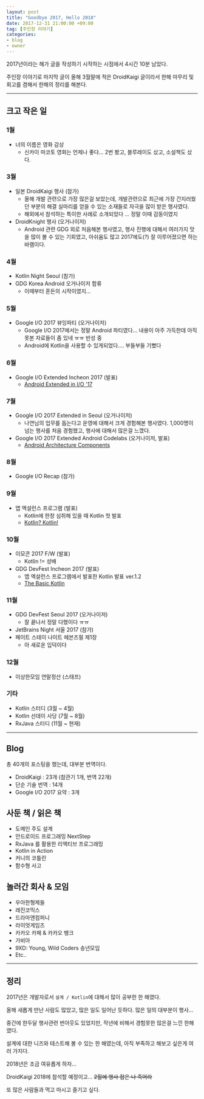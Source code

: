 ```yaml
---
layout: post
title: "Goodbye 2017, Hello 2018"
date: 2017-12-31 21:00:00 +09:00
tag: [주인장 이야기]
categories:
- blog
- owner
---
```


2017년이라는 해가 글을 작성하기 시작하는 시점에서 4시간 10분 남았다. 

주인장 이야기로 마지막 글이 올해 3월말에 적은 DroidKaigi 글이라서 한해 마무리 및 회고를 겸해서 한해의 정리를 해본다.

- - -

## 크고 작은 일

### 1월

- 너의 이름은 영화 감상
   - 신카이 마코토 영화는 언제나 좋다... 2번 봤고, 블루레이도 샀고, 소설책도 샀다.

### 3월

- 일본 DroidKaigi 행사 (참가)
   - 올해 개발 관련으로 가장 많은걸 보았는데, 개발관련으로 최근에 가장 간지러웠던 부분의 해결 실마리를 얻을 수 있는 소재들로 자극을 많이 받은 행사였다.
   - 해외에서 참석하는 특이한 사례로 소개되었다 ... 정말 이때 감동이였지
- DroidKnight 행사 (오거나이저)
  - Android 관련 GDG 외로 처음해본 행사였고, 행사 진행에 대해서 여러가지 맛을 많이 볼 수 있는 기회였고, 아쉬움도 많고 2017에도(?) 잘 이루어졌으면 하는 바램이다.

### 4월

- Kotlin Night Seoul (참가)
- GDG Korea Android 오거나이저 합류
   - 이때부터 혼돈의 시작이였지...

### 5월

- Google I/O 2017 뷰잉파티 (오거나이저)
   - Google I/O 2017에서는 정말 Android 파티였다... 내용이 아주 가득한데 아직 못본 자료들이 좀 있네 ㅠㅠ 반성 중
   - Android에 Kotlin을 사용할 수 있게되었다.... 부들부들 기뻤다

### 6월

- Google I/O Extended Incheon 2017 (발표)
   - [Android Extended in I/O '17](https://goo.gl/iYpbvt)

### 7월

- Google I/O 2017 Extended in Seoul (오거나이저)
   - 나연님의 업무를 돕는다고 운영에 대해서 크게 경험해본 행사였다. 1,000명이 넘는 행사를 처음 경험했고, 행사에 대해서 많은걸 느꼈다.
- Google I/O 2017 Extended Android Codelabs (오거나이저, 발표)
   - [Android Architecture Components](https://speakerdeck.com/pluu/android-architecture-components)

### 8월

- Google I/O Recap (참가)

### 9월

- 앱 엑설런스 프로그램 (발표)
   - Kotlin에 한창 심취해 있을 때 Kotlin 첫 발표
   - [Kotlin? Kotlin!](https://speakerdeck.com/pluu/kotlin-kotlin)

### 10월

- 이모콘 2017 F/W (발표)
   - Kotlin != 성배
- GDG DevFest Incheon 2017 (발표)
   - 앱 엑설런스 프로그램에서 발표한 Kotlin 발표 ver.1.2
   - [The Basic Kotlin](https://speakerdeck.com/pluu/the-basic-kotlin)

### 11월

- GDG DevFest Seoul 2017 (오거나이저)
   - 잘 끝나서 정말 다했이다 ㅠㅠ
- JetBrains Night 서울 2017 (참가)
- 페이트 스테이 나이트 헤븐즈필 제1장
   - 아 새로운 입덕이다

### 12월

- 이상한모임 연말정산 (스태프)

### 기타

- Kotlin 스터디 (3월 ~ 4월)
- Kotlin 선데이 사당 (7월 ~ 8월)
- RxJava 스터디 (11월 ~ 현재)

- - -

## Blog

총 40개의 포스팅을 했는데, 대부분 번역이다.

- DroidKaigi : 23개 (참관기 1개, 번역 22개)
- 단순 기술 번역 : 14개
- Google I/O 2017 요약 : 3개

## 사둔 책 / 읽은 책

- 도메인 주도 설계
- 안드로이드 프로그래밍 NextStep
- RxJava 를 활용한 리액티브 프로그래밍
- Kotlin in Action 
- 커니의 코틀린
- 함수형 사고

## 놀러간 회사 & 모임

- 우아한형제들
- 레진코믹스
- 드라마앤컴퍼니
- 라이엇게임즈
- 카카오 카페 & 카카오 뱅크
- 가비아
- 9XD: Young, Wild Coders 송년모임
- Etc..

- - -

## 정리

2017년은 개발자로서 `설계 / Kotlin`에 대해서 많이 공부한 한 해였다. 

올해 새롭게 만난 사람도 많았고, 많은 일도 일어난 듯하다. 많은 일의 대부분이 행사...

중간에 한두달 행사관련 번아웃도 있었지만, 작년에 비해서 경험못한 많은걸 느낀 한해였다.

설계에 대한 니즈와 테스트해 볼 수 있는 한 해였는데, 아직 부족하고 해보고 싶은게 여러 가지다.

2018년은 조금 여유롭게 하자... 

DroidKaigi 2018에 참석할 예정이고... <del>2월에 행사 잡은 나 죽어라</del>

또 많은 사람들과 먹고 마시고 즐기고 싶다.